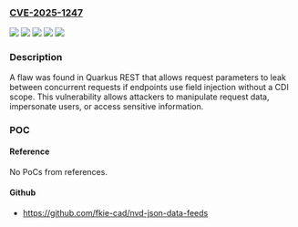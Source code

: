 ### [CVE-2025-1247](https://cve.mitre.org/cgi-bin/cvename.cgi?name=CVE-2025-1247)
![](https://img.shields.io/static/v1?label=Product&message=Red%20Hat%20Build%20of%20Apache%20Camel%204.8%20for%20Quarkus%203.15&color=blue)
![](https://img.shields.io/static/v1?label=Product&message=Red%20Hat%20build%20of%20Quarkus%203.15.3.SP1&color=blue)
![](https://img.shields.io/static/v1?label=Product&message=Red%20Hat%20build%20of%20Quarkus%203.8.6.SP3&color=blue)
![](https://img.shields.io/static/v1?label=Version&message=n%2Fa&color=blue)
![](https://img.shields.io/static/v1?label=Vulnerability&message=Exposure%20of%20Data%20Element%20to%20Wrong%20Session&color=brighgreen)

### Description

A flaw was found in Quarkus REST that allows request parameters to leak between concurrent requests if endpoints use field injection without a CDI scope. This vulnerability allows attackers to manipulate request data, impersonate users, or access sensitive information.

### POC

#### Reference
No PoCs from references.

#### Github
- https://github.com/fkie-cad/nvd-json-data-feeds

